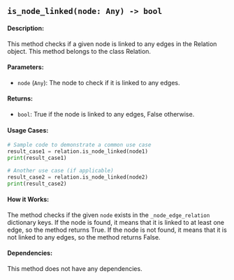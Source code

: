 ## `is_node_linked(node: Any) -> bool`

#### Description:
This method checks if a given node is linked to any edges in the Relation object. This method belongs to the class Relation.

#### Parameters:
- `node` (`Any`): The node to check if it is linked to any edges.

#### Returns:
- `bool`: True if the node is linked to any edges, False otherwise.

#### Usage Cases:

```python
# Sample code to demonstrate a common use case
result_case1 = relation.is_node_linked(node1)
print(result_case1)

# Another use case (if applicable)
result_case2 = relation.is_node_linked(node2)
print(result_case2)
```

#### How it Works:
The method checks if the given `node` exists in the `_node_edge_relation` dictionary keys. If the node is found, it means that it is linked to at least one edge, so the method returns True. If the node is not found, it means that it is not linked to any edges, so the method returns False.

#### Dependencies:
This method does not have any dependencies.